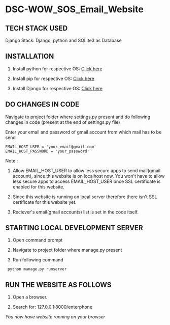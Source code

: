# DSC-WOW_SOS_Email_Website
## TECH STACK USED
Django Stack: Django, python and SQLite3 as Database

## INSTALLATION
1. Install python for respective OS: [Click here]( https://www.python.org/downloads/)

2. Install pip for respective OS: [Click here]( https://www.makeuseof.com/tag/install-pip-for-python/)

3. Install Django for respective OS: [Click here](https://www.thecrazyprogrammer.com/2018/09/how-to-install-django.html)

## DO CHANGES IN CODE
Navigate to project folder where settings.py present and do following changes in code (present at the end of settings.py file)

Enter your email and password of gmail account from which mail has to be send
```
EMAIL_HOST_USER = 'your_email@gmail.com'
EMAIL_HOST_PASSWORD = 'your_password'
```

Note :

1. Allow EMAIL_HOST_USER to allow less secure apps to send mail(gmail account), since this website is on localhost now. You won't have to allow less secure apps to access EMAIL_HOST_USER once SSL certificate is enabled for this website.

2. Since this website is running on local server therefore there isn't SSL certificate for this website yet.

3. Reciever's email(gmail accounts) list is set in the code itself.

## STARTING LOCAL DEVELOPMENT SERVER

1. Open command prompt

2. Navigate to project folder where manage.py present

3. Run following command
```
 python manage.py runserver  
```

## RUN THE WEBSITE AS FOLLOWS
1. Open a browser.

2. Search for: 127.0.0.1:8000/enterphone

*You now have website running on your browser*
